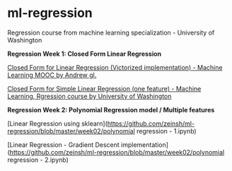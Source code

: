# ml-regression
Regression course from machine learning specialization - University of Washington


<B>Regression Week 1: Closed Form Linear Regression</B>

[Closed Form for Linear Regression (Victorized implementation) - Machine Learning MOOC by Andrew gl.](https://github.com/zeinsh/ml-regression/blob/master/week01/simple_regression.ipynb)

[Closed Form for Simple Linear Regression (one feature) - Machine Learning, Rgression course by University of Washington](https://github.com/zeinsh/ml-regression/blob/master/week01/simple_regression.ipynb)



<B>Regression Week 2: Polynomial Regression model / Multiple features</B>

[Linear Regression using sklearn](https://github.com/zeinsh/ml-regression/blob/master/week02/polynomial regression - 1.ipynb)

[Linear Regression - Gradient Descent implementation](https://github.com/zeinsh/ml-regression/blob/master/week02/polynomial regression - 2.ipynb)
